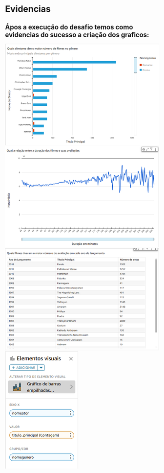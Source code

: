 # **Evidencias**

## Ápos a execução do desafio temos como evidencias do sucesso a criação dos graficos:
<img src="../evidencias/img/DiretorGenero.png"> 
<img src="../evidencias/img/FilmeDuracao.png"> 
<img src="../evidencias/img/MelhoresFilmesPorAno.png"> 
<img src="../evidencias/img/CriacaoAtoresGenero.png"> 